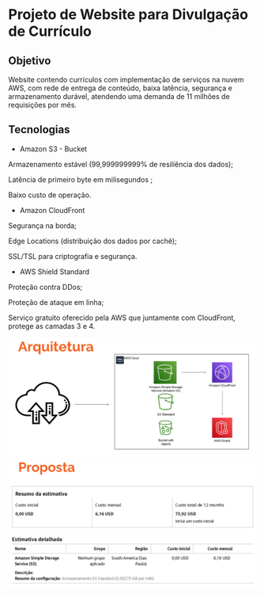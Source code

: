 # Projeto de Website para Divulgação de Currículo

## Objetivo

Website contendo currículos com implementação de serviços na nuvem AWS, com rede de entrega de conteúdo, baixa latência, segurança e armazenamento durável, atendendo uma demanda de 11 milhões de requisições por mês.

## Tecnologias

* Amazon S3 - Bucket
  
Armazenamento estável (99,999999999%  de resiliência dos dados);

Latência de primeiro byte em milisegundos ;

Baixo custo de operação.

* Amazon CloudFront

Segurança na borda;

Edge Locations (distribuição dos dados por cachê);

SSL/TSL para criptografia e segurança.

* AWS Shield Standard

Proteção contra DDos;

Proteção de ataque em linha;

Serviço gratuito oferecido pela AWS que juntamente com CloudFront, protege as camadas 3 e 4.

<img src = "https://github.com/brunobonatini/Projeto-AWS-Website/blob/main/Arquitetura-projeto.png">

<img src = "https://github.com/brunobonatini/Projeto-AWS-Website/blob/main/Proposta-projeto.png">

